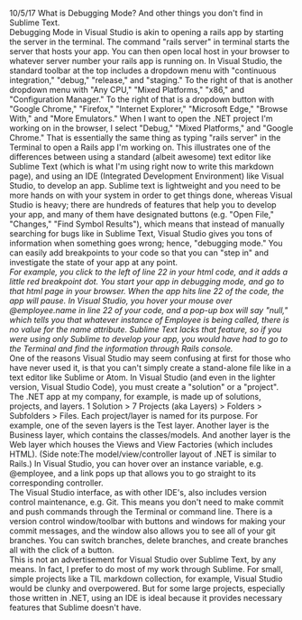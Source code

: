 10/5/17 What is Debugging Mode? And other things you don't find in Sublime Text.
<br>
Debugging Mode in Visual Studio is akin to opening a rails app by starting the server in the terminal. The command "rails server" in terminal starts the server that hosts your app. You can then open local host in your browser to whatever server number your rails app is running on. In Visual Studio, the standard toolbar at the top includes a dropdown menu with "continuous integration," "debug," "release," and "staging." To the right of that is another dropdown menu with "Any CPU," "Mixed Platforms," "x86," and "Configuration Manager." To the right of that is a dropdown button with "Google Chrome," "Firefox," "Internet Explorer," "Microsoft Edge," "Browse With," and "More Emulators." When I want to open the .NET project I'm working on in the browser, I select "Debug," "Mixed Platforms," and "Google Chrome." That is essentially the same thing as typing "rails server" in the Terminal to open a Rails app I'm working on. This illustrates one of the differences between using a standard (albeit awesome) text editor like Sublime Text (which is what I'm using right now to write this markdown page), and using an IDE (Integrated Development Environment) like Visual Studio, to develop an app. Sublime text is lightweight and you need to be more hands on with your system in order to get things done, whereas Visual Studio is heavy; there are hundreds of features that help you to develop your app, and many of them have designated buttons (e.g. "Open File," "Changes," "Find Symbol Results"), which means that instead of manually searching for bugs like in Sublime Text, Visual Studio gives you tons of information when something goes wrong; hence, "debugging mode." You can easily add breakpoints to your code so that you can "step in" and investigate the state of your app at any point. 
<br>
<i>For example, you click to the left of line 22 in your html code, and it adds a little red breakpoint dot. You start your app in debugging mode, and go to that html page in your browser. When the app hits line 22 of the code, the app will pause. In Visual Studio, you hover your mouse over @employee.name in line 22 of your code, and a pop-up box will say "null," which tells you that whatever instance of Employee is being called, there is no value for the name attribute. Sublime Text lacks that feature, so if you were using only Sublime to develop your app, you would have had to go to the Terminal and find the information through Rails console.</i>
<br>
One of the reasons Visual Studio may seem confusing at first for those who have never used it, is that you can't simply create a stand-alone file like in a text editor like Sublime or Atom. In Visual Studio (and even in the lighter version, Visual Studio Code), you must create a "solution" or a "project". The .NET app at my company, for example, is made up of solutions, projects, and layers. 1 Solution > 7 Projects (aka Layers) > Folders > Subfolders > Files. Each project/layer is named for its purpose. For example, one of the seven layers is the Test layer. Another layer is the Business layer, which contains the classes/models. And another layer is the Web layer which houses the Views and View Factories (which includes HTML). (Side note:The model/view/controller layout of .NET is similar to Rails.) In Visual Studio, you can hover over an instance variable, e.g. @employee, and a link pops up that allows you to go straight to its corresponding controller.
<br>
The Visual Studio interface, as with other IDE's, also includes version control maintenance, e.g. Git. This means you don't need to make commit and push commands through the Terminal or command line. There is a version control window/toolbar with buttons and windows for making your commit messages, and the window also allows you to see all of your git branches. You can switch branches, delete branches, and create branches all with the click of a button.
<br>
This is not an advertisement for Visual Studio over Sublime Text, by any means. In fact, I prefer to do most of my work through Sublime. For small, simple projects like a TIL markdown collection, for example, Visual Studio would be clunky and overpowered. But for some large projects, especially those written in .NET, using an IDE is ideal because it provides necessary features that Sublime doesn't have.